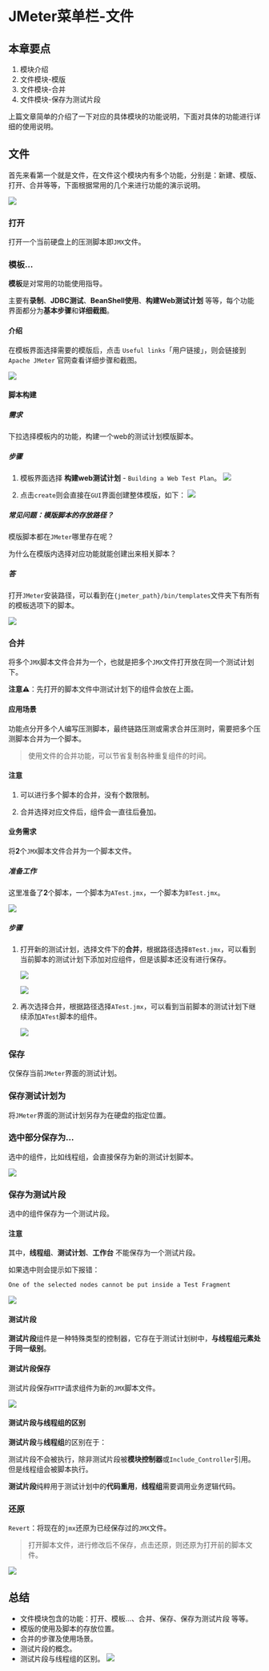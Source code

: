 # JMeter菜单栏-文件
## 本章要点
1. 模块介绍
2. 文件模块-模版
3. 文件模块-合并
4. 文件模块-保存为测试片段

上篇文章简单的介绍了一下对应的具体模块的功能说明，下面对具体的功能进行详细的使用说明。

## 文件

首先来看第一个就是文件，在文件这个模块内有多个功能，分别是：新建、模版、打开、合并等等，下面根据常用的几个来进行功能的演示说明。

![](https://cdn.jsdelivr.net/gh/TesterDevSoul/pic/manual/20230116154447.png)

### 打开

打开一个当前硬盘上的压测脚本即`JMX`文件。

### 模板...

**模板**是对常用的功能使用指导。

主要有**录制**、**JDBC测试**、**BeanShell使用**、**构建Web测试计划**
等等，每个功能界面都分为**基本步骤**和**详细截图**。

#### 介绍

在模板界面选择需要的模版后，点击 `Useful links`「用户链接」，则会链接到 `Apache JMeter` 官网查看详细步骤和截图。


![](https://cdn.jsdelivr.net/gh/TesterDevSoul/pic/manual/20230116155839.png)

#### 脚本构建
##### 需求

下拉选择模板内的功能，构建一个web的测试计划模版脚本。

##### 步骤

1. 模板界面选择 **构建web测试计划** - `Building a Web Test Plan`。 
![](https://cdn.jsdelivr.net/gh/TesterDevSoul/pic/manual/20230128105709.png)


1. 点击`create`则会直接在`GUI`界面创建整体模版，如下：
![](https://cdn.jsdelivr.net/gh/TesterDevSoul/pic/manual/20230116160553.png)


##### 常见问题：模版脚本的存放路径？

模版脚本都在`JMeter`哪里存在呢？

为什么在模版内选择对应功能就能创建出来相关脚本？

##### 答

打开`JMeter`安装路径，可以看到在`{jmeter_path}/bin/templates`文件夹下有所有的模板选项下的脚本。


![](https://cdn.jsdelivr.net/gh/TesterDevSoul/pic/manual/20230116161740.png)

### 合并

将多个`JMX`脚本文件合并为一个，也就是把多个`JMX`文件打开放在同一个测试计划下。

**注意⚠️**：先打开的脚本文件中测试计划下的组件会放在上面。

#### 应用场景

功能点分开多个人编写压测脚本，最终链路压测或需求合并压测时，需要把多个压测脚本合并为一个脚本。

>使用文件的合并功能，可以节省复制各种重复组件的时间。


#### 注意

1. 可以进行多个脚本的合并，没有个数限制。

1. 合并选择对应文件后，组件会一直往后叠加。


#### 业务需求

将**2**个`JMX`脚本文件合并为一个脚本文件。

##### 准备工作

这里准备了**2**个脚本，一个脚本为`ATest.jmx`，一个脚本为`BTest.jmx`。

![](https://cdn.jsdelivr.net/gh/TesterDevSoul/pic/manual/20230128111317.png)


##### 步骤

1. 打开新的测试计划，选择文件下的**合并**，根据路径选择`BTest.jmx`，可以看到当前脚本的测试计划下添加对应组件，但是该脚本还没有进行保存。

   ![](https://cdn.jsdelivr.net/gh/TesterDevSoul/pic/manual/20230128112255.png)

   ![](https://cdn.jsdelivr.net/gh/TesterDevSoul/pic/manual/20230128112821.png)

1. 再次选择合并，根据路径选择`ATest.jmx`，可以看到当前脚本的测试计划下继续添加`ATest`脚本的组件。

   ![](https://cdn.jsdelivr.net/gh/TesterDevSoul/pic/manual/20230128113051.png)



### 保存

仅保存当前`JMeter`界面的测试计划。

### 保存测试计划为

将`JMeter`界面的测试计划另存为在硬盘的指定位置。

### 选中部分保存为...

选中的组件，比如线程组，会直接保存为新的测试计划脚本。

![](https://cdn.jsdelivr.net/gh/TesterDevSoul/pic/manual/20230116174134.png)

### 保存为测试片段

选中的组件保存为一个测试片段。

#### 注意
其中，**线程组**、**测试计划**、**工作台** 不能保存为一个测试片段。

如果选中则会提示如下报错：

```bash
One of the selected nodes cannot be put inside a Test Fragment
```

![](https://cdn.jsdelivr.net/gh/TesterDevSoul/pic/manual/1674012683977.png)


#### 测试片段

**测试片段**组件是一种特殊类型的控制器，它存在于测试计划树中，**与线程组元素处于同一级别**。

#### 测试片段保存

测试片段保存`HTTP`请求组件为新的`JMX`脚本文件。

![](https://cdn.jsdelivr.net/gh/TesterDevSoul/pic/manual/20230118115120.png)


#### 测试片段与线程组的区别

**测试片段**与**线程组**的区别在于：

测试片段不会被执行，除非测试片段被**模块控制器**或`Include_Controller`引用。但是线程组会被脚本执行。

**测试片段**纯粹用于测试计划中的**代码重用**，**线程组**需要调用业务逻辑代码。

### 还原

`Revert`：将现在的`jmx`还原为已经保存过的`JMX`文件。

>打开脚本文件，进行修改后不保存，点击还原，则还原为打开前的脚本文件。

![](https://cdn.jsdelivr.net/gh/TesterDevSoul/pic/manual/20230128174153.png)


## 总结
- 文件模块包含的功能：打开、模板...、合并、保存、保存为测试片段 等等。
- 模版的使用及脚本的存放位置。
- 合并的步骤及使用场景。
- 测试片段的概念。
- 测试片段与线程组的区别。
![](https://cdn.jsdelivr.net/gh/TesterDevSoul/pic/manual/20230130170239.png)